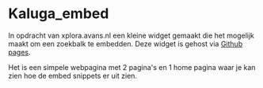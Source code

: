 # Kaluga_embed

In opdracht van xplora.avans.nl een kleine widget gemaakt die het mogelijk maakt om een zoekbalk te embedden.
Deze widget is gehost via [Github pages](https://avans.github.io/Kaluga_embed/). 

Het is een simpele webpagina met 2 pagina's en 1 home pagina waar je kan zien hoe de embed snippets er uit zien. 

